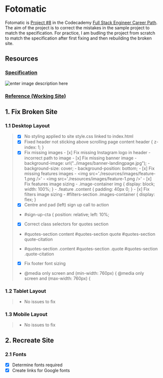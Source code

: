 # Fotomatic

Fotomatic is [Project #8](https://www.codecademy.com/journeys/full-stack-engineer/paths/fscj-22-web-development-foundations/tracks/fscj-22-making-a-website-responsive/modules/wdcp-22-learn-css-documentation-and-debugging-679e7a04-ff8b-4693-a364-fa420794d1be/informationals/f1-2-c1p1-fotomatic) in the Codecademy [Full Stack Engineer Career Path](https://www.codecademy.com/career-journey/full-stack-engineer). The aim of the project is to correct the mistakes in the sample project to match the specification. For practice, I am budling the project from scratch to match the specification after first fixing and then rebuilding the broken site.

## Resources

### [Specification](https://content.codecademy.com/courses/freelance-1/capstone-1/specs/fotomatic_spec_landing_v2.png?_gl=1*zz9e2o*_ga*MjI5MTY3NjMzLjE2NjQxNzE0MTU.*_ga_3LRZM6TM9L*MTY3NzY0NTY2Ny42Mi4xLjE2Nzc2NDcyNTMuNDMuMC4w)

![enter image description here](https://content.codecademy.com/courses/freelance-1/capstone-1/specs/fotomatic_spec_landing_v2.png?_gl=1*zz9e2o*_ga*MjI5MTY3NjMzLjE2NjQxNzE0MTU.*_ga_3LRZM6TM9L*MTY3NzY0NTY2Ny42Mi4xLjE2Nzc2NDcyNTMuNDMuMC4w)

### [Reference (Working Site)](https://content.codecademy.com/courses/freelance-1/capstone-1/solution/index.html?_gl=1*t7f2ie*_ga*MjI5MTY3NjMzLjE2NjQxNzE0MTU.*_ga_3LRZM6TM9L*MTY3NzY0OTkyOS42My4xLjE2Nzc2NTAxMDkuNTcuMC4w)

## 1. Fix Broken Site

### 1.1 Desktop Layout

> - [x] No styling applied to site style.css linked to index.html
> - [x] Fixed header not sticking above scrolling page content header { z-index: 1; }
> - [x] Fix missing images - [x] Fix missing Instagram logo in header - incorrect path to image - [x] Fix missing banner image - background-image: url("../images/banner-landingpage.jpg"); - background-size: cover; - background-position: bottom; - [x] Fix missing features images - <img src='./resources/images/feature-1.png />' - <img src='./resources/images/feature-1.png />' - [x] Fix features image sizing - .image-container img {
>       display: block;
>       width: 100%;
>       } - .feature .content {
>       padding: 40px 0; } - [x] Fix filters image sizing - #filters-section .images-container { display: flex; }
> - [x] Centre and pad (left) sign up call to action
> - #sign-up-cta { position: relative; left: 10%;
> - [x] Correct class selectors for quotes section
> - #quotes-section content
>   #quotes-section quote
>   #quotes-section quote-citation
>
> - #quotes-section .content
>   #quotes-section .quote
>   #quotes-section .quote-citation
>
> - [x] Fix footer font sizing
> - @media only screen and (min-width: 760px) { @media only screen and (max-width: 760px) {

### 1.2 Tablet Layout

> - No issues to fix

### 1.3 Mobile Layout

> - No issues to fix

## 2. Recreate Site

### 2.1 Fonts

- [x] Determine fonts required
- [x] Create links for Google fonts
